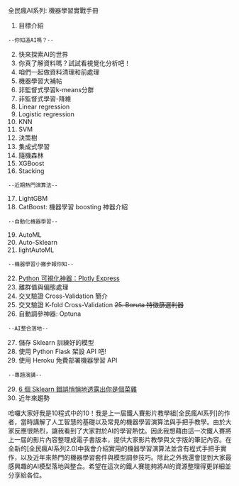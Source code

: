 全民瘋AI系列: 機器學習實戰手冊

1. 目標介紹
```
--你知道AI嗎？--
```
2. 快來探索AI的世界
3. 你真了解資料嗎？試試看視覺化分析吧！
4. 咱們一起做資料清理和前處理
5. 機器學習大補帖
6. 非監督式學習k-means分群
7. 非監督式學習-降維
8. Linear regression
9. Logistic regression
10. KNN
11. SVM
12. 決策樹
13. 集成式學習
14. 隨機森林
15. XGBoost
16. Stacking
```
--近期熱門演算法--
```
17. LightGBM
18. CatBoost: 機器學習 boosting 神器介紹
```
--自動化機器學習--
```
19. AutoML
20. Auto-Sklearn
21. lightAutoML

```
--機器學習小撇步報你知--
```
22. [Python 可視化神器：Plotly Express](https://pub.towardsai.net/matplotlib-is-dead-long-life-to-plotly-express-e1671dce0d18)
23. 離群值與偏態處理
24. 交叉驗證 Cross-Validation 簡介
25. 交叉驗證 K-fold Cross-Validation
~~25. Boruta 特徵篩選利器~~
26. 自動調參神器: Optuna
```
--AI整合落地--
```
27. 儲存 Sklearn 訓練好的模型
28. 使用 Python Flask 架設 API 吧!
29. 使用 Heroku 免費部署機器學習 API
```
--專題演講--
```
29. [6 個 Sklearn 錯誤悄悄地透露出你是個菜雞](https://elitedatascience.com/beginner-mistakes)
30. 近年來趨勢



哈囉大家好我是10程式中的10！我是上一屆鐵人賽影片教學組[全民瘋AI系列]的作者，當時講解了人工智慧的基礎以及常見的機器學習演算法與手把手教學。由於大家反應很熱烈，讓我看到了大家對於AI的學習熱忱。因此我想藉由這一次鐵人賽將上一屆的影片內容整理成電子書版本，提供大家影片教學與文字版的筆記內容。在全新的[全民瘋AI系列2.0]中我會介紹實用的機器學習演算法並含有程式手把手實作，以及近年來熱門的機器學習套件與模型調參技巧。除此之外我還會提到大家最感興趣的AI模型落地與整合。希望在這次的鐵人賽能夠將AI的資源整理得更詳細並分享給各位。
